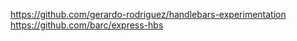 https://github.com/gerardo-rodriguez/handlebars-experimentation
https://github.com/barc/express-hbs
